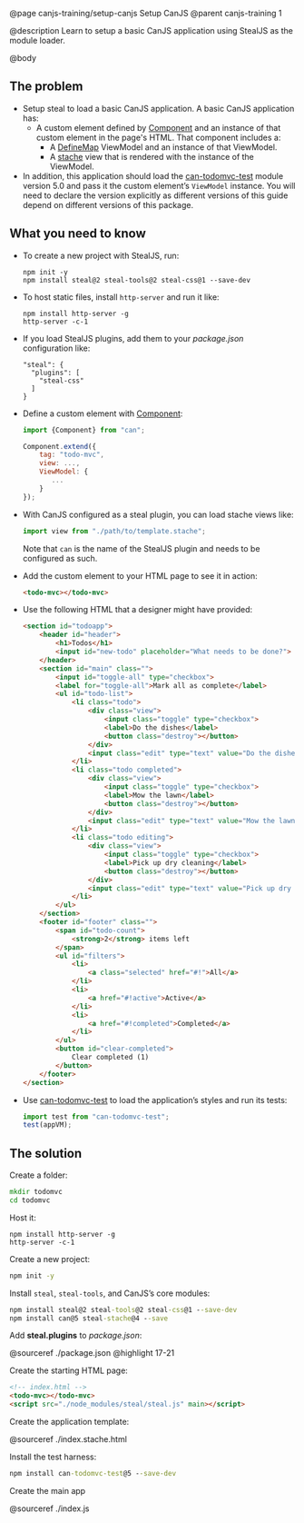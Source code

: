 @page canjs-training/setup-canjs Setup CanJS
@parent canjs-training 1

@description Learn to setup a basic CanJS application using StealJS as the module loader.

@body

## The problem

- Setup steal to load a basic CanJS application.  A basic CanJS application has:
  - A custom element defined by [Component](https://canjs.com/doc/can-component.html) and
    an instance of that custom element in the page's HTML. That component includes a:
    - A [DefineMap](https://canjs.com/doc/can-define/map/map.html) ViewModel and an instance of that ViewModel.
    - A [stache](https://canjs.com/doc/can-stache.html) view that is rendered with the instance of the ViewModel.
- In addition, this application should load the [can-todomvc-test](https://www.npmjs.com/package/can-todomvc-test) module version 5.0 and
  pass it the custom element’s `ViewModel` instance. You will need to declare the version explicitly as different versions of this guide depend on different versions of this package.

## What you need to know

- To create a new project with StealJS, run:

  ```
  npm init -y
  npm install steal@2 steal-tools@2 steal-css@1 --save-dev
  ```

- To host static files, install `http-server` and run it like:

  ```
  npm install http-server -g
  http-server -c-1
  ```

- If you load StealJS plugins, add them to your _package.json_ configuration like:

  ```
  "steal": {
    "plugins": [
      "steal-css"
    ]
  }
  ```

- Define a custom element with [Component](https://canjs.com/doc/can-component.html):

  ```js
  import {Component} from "can";

  Component.extend({
      tag: "todo-mvc",
      view: ...,
      ViewModel: {
         ...
      }
  });
  ```

- With CanJS configured as a steal plugin, you can load stache views like:

  ```js
  import view from "./path/to/template.stache";
  ```

  Note that `can` is the name of the StealJS plugin and needs to be configured as such.

- Add the custom element to your HTML page to see it in action:

  ```html
  <todo-mvc></todo-mvc>
  ```

- Use the following HTML that a designer might have provided:

  ```html
  <section id="todoapp">
      <header id="header">
          <h1>Todos</h1>
          <input id="new-todo" placeholder="What needs to be done?">
      </header>
      <section id="main" class="">
          <input id="toggle-all" type="checkbox">
          <label for="toggle-all">Mark all as complete</label>
          <ul id="todo-list">
              <li class="todo">
                  <div class="view">
                      <input class="toggle" type="checkbox">
                      <label>Do the dishes</label>
                      <button class="destroy"></button>
                  </div>
                  <input class="edit" type="text" value="Do the dishes">
              </li>
              <li class="todo completed">
                  <div class="view">
                      <input class="toggle" type="checkbox">
                      <label>Mow the lawn</label>
                      <button class="destroy"></button>
                  </div>
                  <input class="edit" type="text" value="Mow the lawn">
              </li>
              <li class="todo editing">
                  <div class="view">
                      <input class="toggle" type="checkbox">
                      <label>Pick up dry cleaning</label>
                      <button class="destroy"></button>
                  </div>
                  <input class="edit" type="text" value="Pick up dry cleaning">
              </li>
          </ul>
      </section>
      <footer id="footer" class="">
          <span id="todo-count">
              <strong>2</strong> items left
          </span>
          <ul id="filters">
              <li>
                  <a class="selected" href="#!">All</a>
              </li>
              <li>
                  <a href="#!active">Active</a>
              </li>
              <li>
                  <a href="#!completed">Completed</a>
              </li>
          </ul>
          <button id="clear-completed">
              Clear completed (1)
          </button>
      </footer>
  </section>
  ```

- Use [can-todomvc-test](https://www.npmjs.com/package/can-todomvc-test) to load the application’s
  styles and run its tests:

  ```js
  import test from "can-todomvc-test";
  test(appVM);
  ```



## The solution

Create a folder:

```cmd
mkdir todomvc
cd todomvc
```

Host it:

```
npm install http-server -g
http-server -c-1
```


Create a new project:

```cmd
npm init -y
```

Install `steal`, `steal-tools`, and CanJS’s core modules:

```cmd
npm install steal@2 steal-tools@2 steal-css@1 --save-dev
npm install can@5 steal-stache@4 --save
```



Add __steal.plugins__ to _package.json_:

@sourceref ./package.json
@highlight 17-21


Create the starting HTML page:

```html
<!-- index.html -->
<todo-mvc></todo-mvc>
<script src="./node_modules/steal/steal.js" main></script>
```

Create the application template:

@sourceref ./index.stache.html

Install the test harness:

```cmd
npm install can-todomvc-test@5 --save-dev
```

Create the main app

@sourceref ./index.js
